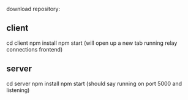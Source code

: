 download repository: 

## client 
cd client 
npm install
npm start 
(will open up a new tab running relay connections frontend)

## server 
cd server
npm install 
npm start 
(should say running on port 5000 and listening) 
